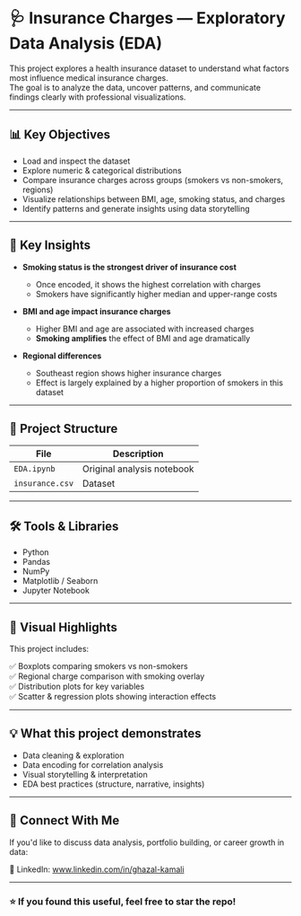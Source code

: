 # 🩺 Insurance Charges — Exploratory Data Analysis (EDA)

This project explores a health insurance dataset to understand what factors most influence medical insurance charges.  
The goal is to analyze the data, uncover patterns, and communicate findings clearly with professional visualizations.

---

## 📊 Key Objectives

- Load and inspect the dataset
- Explore numeric & categorical distributions
- Compare insurance charges across groups (smokers vs non-smokers, regions)
- Visualize relationships between BMI, age, smoking status, and charges
- Identify patterns and generate insights using data storytelling

---

## 🧠 Key Insights

- **Smoking status is the strongest driver of insurance cost**
  - Once encoded, it shows the highest correlation with charges
  - Smokers have significantly higher median and upper-range costs

- **BMI and age impact insurance charges**
  - Higher BMI and age are associated with increased charges
  - **Smoking amplifies** the effect of BMI and age dramatically

- **Regional differences**
  - Southeast region shows higher insurance charges
  - Effect is largely explained by a higher proportion of smokers in this dataset

---

## 📂 Project Structure

| File | Description |
|------|-------------|
| `EDA.ipynb` | Original analysis notebook |
| `insurance.csv` | Dataset |

---

## 🛠️ Tools & Libraries

- Python
- Pandas
- NumPy
- Matplotlib / Seaborn
- Jupyter Notebook

---

## 📸 Visual Highlights

This project includes:

✅ Boxplots comparing smokers vs non-smokers  
✅ Regional charge comparison with smoking overlay  
✅ Distribution plots for key variables  
✅ Scatter & regression plots showing interaction effects  

---

## 💡 What this project demonstrates

- Data cleaning & exploration
- Data encoding for correlation analysis
- Visual storytelling & interpretation
- EDA best practices (structure, narrative, insights)

---

## 🙌 Connect With Me

If you'd like to discuss data analysis, portfolio building, or career growth in data:

🔗 LinkedIn: www.linkedin.com/in/ghazal-kamali

---

### ⭐ If you found this useful, feel free to star the repo!

